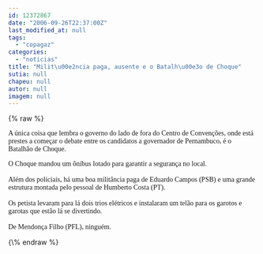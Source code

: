 ```yaml
---
id: 12372867
date: "2006-09-26T22:37:00Z"
last_modified_at: null
tags:
  - "copagaz"
categories:
  - "noticias"
title: "Milit\u00e2ncia paga, ausente e o Batalh\u00e3o de Choque"
sutia: null
chapeu: null
autor: null
imagem: null
---
```

{\% raw %}
<p><P><FONT face=Verdana>A única coisa que lembra o governo do lado de fora do Centro de Convenções, onde está prestes a começar o debate entre os candidatos a governador de Pernambuco, é o Batalhão de Choque.</FONT></P><FONT face=Verdana></p>
<p><P>O Choque mandou um ônibus lotado para garantir a segurança no local.<BR><BR>Além dos policiais, há uma boa militância paga de Eduardo Campos (PSB) e uma grande estrutura montada pelo pessoal de Humberto Costa (PT).<BR><BR>Os petista levaram para lá dois trios elétricos e instalaram um telão para os garotos e garotas que estão lá se divertindo.<BR><BR>De Mendonça Filho (PFL), ninguém.<BR></P></FONT> </p>
{\% endraw %}